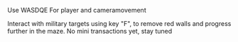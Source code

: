 Use WASDQE For player and cameramovement

Interact with military targets using key "F", to remove red walls and progress further in the maze.
No mini transactions yet, stay tuned

